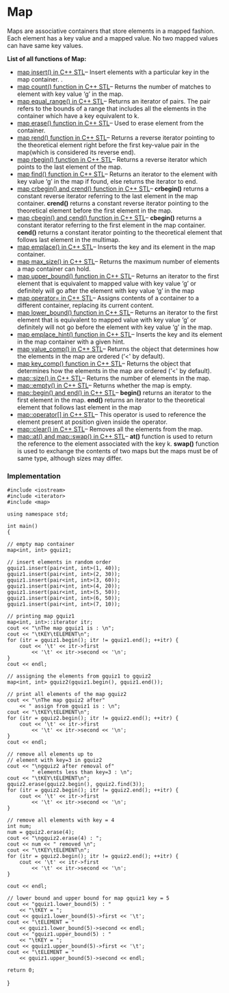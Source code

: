 ﻿# Map

Maps are associative containers that store elements in a mapped fashion. Each element has a key value and a mapped value. No two mapped values can have same key values.

**List of all functions of Map:**

-   [map insert() in C++ STL](https://www.geeksforgeeks.org/map-insert-in-c-stl/)– Insert elements with a particular key in the map container. .
-   [map count() function in C++ STL](https://www.geeksforgeeks.org/map-count-function-in-c-stl/)– Returns the number of matches to element with key value ‘g’ in the map.
-   [map equal_range() in C++ STL](https://www.geeksforgeeks.org/map-equal_range-in-c-stl/)– Returns an iterator of pairs. The pair refers to the bounds of a range that includes all the elements in the container which have a key equivalent to k.
-   [map erase() function in C++ STL](https://www.geeksforgeeks.org/map-erase-function-in-c-stl/)– Used to erase element from the container.
-   [map rend() function in C++ STL](https://www.geeksforgeeks.org/map-rend-function-in-c-stl/)– Returns a reverse iterator pointing to the theoretical element right before the first key-value pair in the map(which is considered its reverse end).
-   [map rbegin() function in C++ STL](https://www.geeksforgeeks.org/map-rbegin-function-in-c-stl-2/)– Returns a reverse iterator which points to the last element of the map.
-   [map find() function in C++ STL](https://www.geeksforgeeks.org/map-find-function-in-c-stl/)– Returns an iterator to the element with key value ‘g’ in the map if found, else returns the iterator to end.
-   [map crbegin() and crend() function in C++ STL](https://www.geeksforgeeks.org/map-crbegin-and-crend-function-in-c-stl/)–  **crbegin()**  returns a constant reverse iterator referring to the last element in the map container.  **crend()**  returns a constant reverse iterator pointing to the theoretical element before the first element in the map.
-   [map cbegin() and cend() function in C++ STL](https://www.geeksforgeeks.org/map-cbegin-and-cend-function-in-c-stl/)–  **cbegin()**  returns a constant iterator referring to the first element in the map container.  **cend()**  returns a constant iterator pointing to the theoretical element that follows last element in the multimap.
-   [map emplace() in C++ STL](https://www.geeksforgeeks.org/map-emplace-in-c-stl/)– Inserts the key and its element in the map container.
-   [map max_size() in C++ STL](https://www.geeksforgeeks.org/map-max_size-in-c-stl/)– Returns the maximum number of elements a map container can hold.
-   [map upper_bound() function in C++ STL](https://www.geeksforgeeks.org/map-upper_bound-function-in-c-stl/)– Returns an iterator to the first element that is equivalent to mapped value with key value ‘g’ or definitely will go after the element with key value ‘g’ in the map
-   [map operator= in C++ STL](https://www.geeksforgeeks.org/map-operator-in-c-stl/)– Assigns contents of a container to a different container, replacing its current content.
-   [map lower_bound() function in C++ STL](https://www.geeksforgeeks.org/map-lower_bound-function-in-c-stl/)– Returns an iterator to the first element that is equivalent to mapped value with key value ‘g’ or definitely will not go before the element with key value ‘g’ in the map.
-   [map emplace_hint() function in C++ STL](https://www.geeksforgeeks.org/map-emplace_hint-function-in-c-stl/)– Inserts the key and its element in the map container with a given hint.
-   [map value_comp() in C++ STL](https://www.geeksforgeeks.org/map-value_comp-in-c-stl/)– Returns the object that determines how the elements in the map are ordered (‘<' by default).
-   [map key_comp() function in C++ STL](https://www.geeksforgeeks.org/map-key_comp-function-in-c-stl/)– Returns the object that determines how the elements in the map are ordered (‘<' by default).
-   [map::size() in C++ STL](https://www.geeksforgeeks.org/mapsize-c-stl/)– Returns the number of elements in the map.
-   [map::empty() in C++ STL](https://www.geeksforgeeks.org/mapempty-c-stl/)– Returns whether the map is empty.
-   [map::begin() and end() in C++ STL](https://www.geeksforgeeks.org/mapbegin-end-c-stl/)–  **begin()**  returns an iterator to the first element in the map.  **end()**  returns an iterator to the theoretical element that follows last element in the map
-   [map::operator[] in C++ STL](https://www.geeksforgeeks.org/map-operator-cpp-stl/)– This operator is used to reference the element present at position given inside the operator.
-   [map::clear() in C++ STL](https://www.geeksforgeeks.org/mapclear-c-stl/)– Removes all the elements from the map.
-   [map::at() and map::swap() in C++ STL](https://www.geeksforgeeks.org/mapat-mapswap-c-stl/)–  **at()**  function is used to return the reference to the element associated with the key k.  **swap()**  function is used to exchange the contents of two maps but the maps must be of same type, although sizes may differ.

### Implementation

    #include <iostream>
	#include <iterator>
	#include <map>

	using namespace std;

	int main()
	{

	// empty map container
	map<int, int> gquiz1;

	// insert elements in random order
	gquiz1.insert(pair<int, int>(1, 40));
	gquiz1.insert(pair<int, int>(2, 30));
	gquiz1.insert(pair<int, int>(3, 60));
	gquiz1.insert(pair<int, int>(4, 20));
	gquiz1.insert(pair<int, int>(5, 50));
	gquiz1.insert(pair<int, int>(6, 50));
	gquiz1.insert(pair<int, int>(7, 10));

	// printing map gquiz1
	map<int, int>::iterator itr;
	cout << "\nThe map gquiz1 is : \n";
	cout << "\tKEY\tELEMENT\n";
	for (itr = gquiz1.begin(); itr != gquiz1.end(); ++itr) {
		cout << '\t' << itr->first
			<< '\t' << itr->second << '\n';
	}
	cout << endl;

	// assigning the elements from gquiz1 to gquiz2
	map<int, int> gquiz2(gquiz1.begin(), gquiz1.end());

	// print all elements of the map gquiz2
	cout << "\nThe map gquiz2 after"
		<< " assign from gquiz1 is : \n";
	cout << "\tKEY\tELEMENT\n";
	for (itr = gquiz2.begin(); itr != gquiz2.end(); ++itr) {
		cout << '\t' << itr->first
			<< '\t' << itr->second << '\n';
	}
	cout << endl;

	// remove all elements up to
	// element with key=3 in gquiz2
	cout << "\ngquiz2 after removal of"
			" elements less than key=3 : \n";
	cout << "\tKEY\tELEMENT\n";
	gquiz2.erase(gquiz2.begin(), gquiz2.find(3));
	for (itr = gquiz2.begin(); itr != gquiz2.end(); ++itr) {
		cout << '\t' << itr->first
			<< '\t' << itr->second << '\n';
	}

	// remove all elements with key = 4
	int num;
	num = gquiz2.erase(4);
	cout << "\ngquiz2.erase(4) : ";
	cout << num << " removed \n";
	cout << "\tKEY\tELEMENT\n";
	for (itr = gquiz2.begin(); itr != gquiz2.end(); ++itr) {
		cout << '\t' << itr->first
			<< '\t' << itr->second << '\n';
	}

	cout << endl;

	// lower bound and upper bound for map gquiz1 key = 5
	cout << "gquiz1.lower_bound(5) : "
		<< "\tKEY = ";
	cout << gquiz1.lower_bound(5)->first << '\t';
	cout << "\tELEMENT = "
		<< gquiz1.lower_bound(5)->second << endl;
	cout << "gquiz1.upper_bound(5) : "
		<< "\tKEY = ";
	cout << gquiz1.upper_bound(5)->first << '\t';
	cout << "\tELEMENT = "
		<< gquiz1.upper_bound(5)->second << endl;

	return 0;
}


